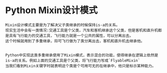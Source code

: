 # Python Mixin设计模式

	Mixin设计模式主要是为了解决父子类继承的时候保持is-a的关系。
	现实生活中会有一类情况:交通工具是个父类，汽车和客机继承这个父类，但是客机和直升机都是具有飞行能力的交通工具，飞行能力就是一个公共的属性，可以分离出去。
	这个时候就用到了多重继承，将可飞行做为了类分离出去，客机和直升机去继承他。
	
	
	Python中实现这类多重继承使用了Mixin模式，表示混合的功能，使得继承在逻辑上依然是is-a的关系。例如上面的交通工具是个父类，将飞行能力写成`FlyableMixin`
	当我们看到Mixin关键字时就表明这个类是个可用可无的在继承中，他只是标示某种能力。